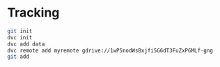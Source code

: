 



# Tracking
```bash
git init
dvc init
dvc add data
dvc remote add myremote gdrive://1wP5nodWsBxjfi5G6dT3FuZxPGMLf-gng
git add
```
